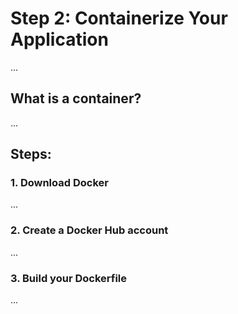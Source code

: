 # Step 2: Containerize Your Application

...

## What is a container?

...

## Steps:

### 1. Download Docker

...

### 2. Create a Docker Hub account

...

### 3. Build your Dockerfile

...
